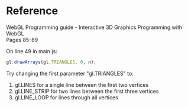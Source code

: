# Reference
WebGL Programming guide - Interactive 3D Graphics Programming with WebGL  
Pages 85-89  


On line 49 in main.js:  
```javascript
gl.drawArrays(gl.TRIANGLES, 0, n);
```
Try changing the first parameter "gl.TRIANGLES" to:  
1. gl.LINES for a single line between the first two vertices  
2. gl.LINE_STRIP for two lines between the first three vertices  
3. gl.LINE_LOOP for lines through all vertices  
